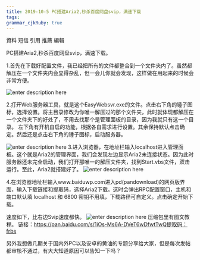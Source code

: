 ```yaml
---
title: 2019-10-5 PC搭建Aria2,秒杀百度网盘svip，满速下载 
tags: 
grammar_cjkRuby: true
---
```




資料 短信 引用 推薦 編輯


PC搭建Aria2,秒杀百度网盘svip，满速下载。



1.首先在下载好配置文件，我已经把所有的文件都整合到一个文件夹内了。虽然都解压在一个文件夹内会显得杂乱，但一会儿你就会发现，这样做在用起来的时候会非常方便。
 
![enter description here](https://i.loli.net/2019/10/05/LudIkSxQBA2NonX.png)

2.打开Web服务器工具，就是这个EasyWebsvr.exe的文件。点击右下角的锤子图标，选择设置。将主目录修改为你唯一解压过的那个文件夹，此时就体现都解压在一个文件夹下的好处了，不用去找那个是管理面板的目录，因为我就只有这一个目录。    左下角有开机自启的功能，根据各自需求进行设置。其余保持默认点击确定。然后还是点击右下角的锤子图标，启动服务器。
 
![enter description here](https://i.loli.net/2019/10/05/17GUIyRrfkYa3gv.png)
3.进入浏览器，在地址栏输入localhost进入管理面板。这个就是Aria2的管理界面，我们会发现左边显示Aria2未连接状态。因为此时服务器还未完全启动，我们打开那唯一的解压文件夹，找到Start.vbs文件，双击运行。至此，Aria2就搭建好了。
  ![enter description here](https://i.loli.net/2019/10/05/cZE7nelYrsa6hvV.png)

4.在浏览器地址栏输入www.baiduwp.com进入pd(pandownload)的网页版界面，输入下载链接和提取码，选择Aria2下载。这时会弹出RPC配置窗口，主机和端口默认填 localhost 和 6800 密钥不用填，下载路径可自定义。点击确定开始下载。
 
速度如下，比右边Svip速度都快。
  ![enter description here](https://i.loli.net/2019/10/05/QnrKgMDPYI2Glbq.png)
压缩包里有图文教程。
链接：https://pan.baidu.com/s/1iOs-Ms6A-DVeT6wDfwtTwQ提取码：frbs


另外我想做几期关于国内外PC以及安卓的黄油的专题分享给大家，但是每次发帖都审核不通过，有大大知道原因可以告知一下吗？